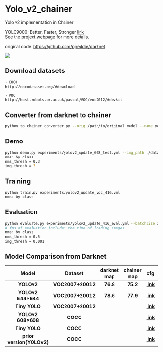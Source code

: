 # Yolo_v2_chainer
Yolo v2 implementation in Chainer

YOLO9000: Better, Faster, Stronger [link](https://pjreddie.com/media/files/papers/YOLO9000.pdf)  
See the [project webpage](https://pjreddie.com/darknet/yolo/) for more details.

original code: https://github.com/pjreddie/darknet

<img src="./imgs/chainer/dog.png"/>  

## Download datasets
```bash
・COCO
http://cocodataset.org/#download

・VOC
http://host.robots.ox.ac.uk/pascal/VOC/voc2012/#devkit
```

## Converter from darknet to chainer
```bash
python to_chainer_converter.py --orig /path/to/original_model --name yolo_v2_chainer
```

## Demo
```bash
python demo.py experiments/yolov2_update_608_test.yml --img_path ./data/dog.jpg --thresh 0.20 --nms_thresh 0.3 --save dog
nms: by class
nms_thresh = 0.3
img_thresh = ?
```

## Training
```bash
python train.py experiments/yolov2_update_voc_416.yml
nms: by class
```

## Evaluation
```bash
python evaluate.py experiments/yolov2_update_416_eval.yml --batchsize 32 --gpu 0
# fps of evaluation includes the time of loading images.
nms: by class
nms_thresh = 0.5
img_thresh = 0.001
```

## Model Comparison from Darknet
| Model | Dataset | darknet map | chainer map | cfg | darknet weight | Chainer | orig fps | chainer fps |
|:--------------:|:---------------:|:---------------:|:---------------:|:---------------:|:---------------:|:---------------:|:---------------:|:---------------:|
| **YOLOv2** | **VOC2007+20012** | **76.8** | **75.2** |  **[link](https://github.com/pjreddie/darknet/blob/master/cfg/yolo-voc.cfg)** | **[link](https://pjreddie.com/media/files/yolo-voc.weights)** | **[link](https://www.dropbox.com/s/q2betpir1v2338k/yolov2_update_voc_416.npz)** | **** | **** |
| **YOLOv2 544×544** | **VOC2007+20012** | **78.6** | **77.9** | **[link](https://github.com/pjreddie/darknet/blob/master/cfg/yolo-voc.cfg)** | **[link](https://pjreddie.com/media/files/yolo-voc.weights)** | **[link](https://www.dropbox.com/s/q2betpir1v2338k/yolov2_update_voc_416.npz)** | | |
| **Tiny YOLO** | **VOC2007+20012** | | | **[link](https://github.com/pjreddie/darknet/blob/master/cfg/tiny-yolo-voc.cfg)** | **[link](https://pjreddie.com/media/files/tiny-yolo-voc.weights)** | | | |
| **YOLOv2 608×608** | **COCO** | | |  **[link](https://github.com/pjreddie/darknet/blob/master/cfg/yolo.cfg)** | **[link](https://pjreddie.com/media/files/yolo.weights)** | **[link](https://www.dropbox.com/s/j9ehggm8f82h0kb/yolov2_update_coco_608.npz)** | 58.8 | 66.6 |
| **Tiny YOLO** | **COCO** | | | **[link](https://github.com/pjreddie/darknet/blob/master/cfg/tiny-yolo.cfg)** | **[link](https://pjreddie.com/media/files/tiny-yolo.weights)** | | | |
| **prior version(YOLOv2)** | **COCO** | | | **[link](https://github.com/pjreddie/darknet/blob/master/cfg/yolo.2.0.cfg)** | **[link](https://drive.google.com/open?id=0B4kMaWAXZNSWcUJCVW1aOHV0MkU)** | **[link](https://www.dropbox.com/s/vff05c4gb6dojft/yolov2_prior_coco_608.npz)**|  |  | |

<!-- ## Darknetを読んで
- GroundTruthは、一枚ごとに30個以内（インスタンス）と仮定している。
- loss関数の計算方法
- まず、各pixel, anchor毎に、GroundTruthとIOU Matchingを行う。 もしmax iouが閾値を超えている場合、
  その領域の誤差を0とする。もし閾値を超えていなければ、noobject_scale * (0 - l.output[index])
  また、少ないbatch数(12800まで)のときには、すべての領域に関して、x, y, w, hの誤差を計算する。scaleは0.01
- GroundTruthの(x, y, w, h)の値は、(x / img_w, y / img_h, exp(w * (anchor_w / img_w)))
- Anchorの値の意味： -->
